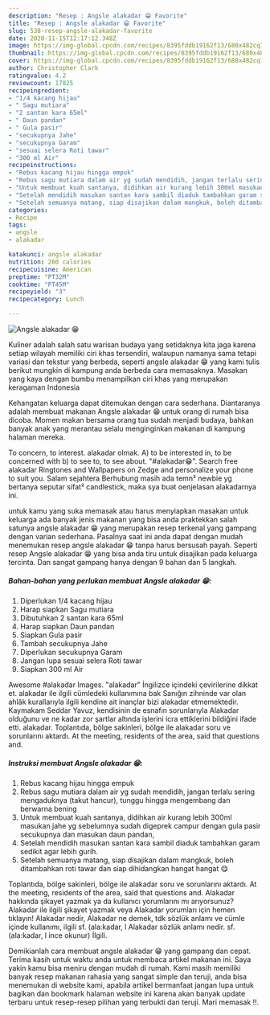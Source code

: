 ```yaml
---
description: "Resep : Angsle alakadar 😁 Favorite"
title: "Resep : Angsle alakadar 😁 Favorite"
slug: 538-resep-angsle-alakadar-favorite
date: 2020-11-15T12:17:12.348Z
image: https://img-global.cpcdn.com/recipes/8395fddb19162f13/680x482cq70/angsle-alakadar-😁-foto-resep-utama.jpg
thumbnail: https://img-global.cpcdn.com/recipes/8395fddb19162f13/680x482cq70/angsle-alakadar-😁-foto-resep-utama.jpg
cover: https://img-global.cpcdn.com/recipes/8395fddb19162f13/680x482cq70/angsle-alakadar-😁-foto-resep-utama.jpg
author: Christopher Clark
ratingvalue: 4.2
reviewcount: 17825
recipeingredient:
- "1/4 kacang hijau"
- " Sagu mutiara"
- "2 santan kara 65ml"
- " Daun pandan"
- " Gula pasir"
- "secukupnya Jahe"
- "secukupnya Garam"
- "sesuai selera Roti tawar"
- "300 ml Air"
recipeinstructions:
- "Rebus kacang hijau hingga empuk"
- "Rebus sagu mutiara dalam air yg sudah mendidih, jangan terlalu sering mengaduknya (takut hancur), tunggu hingga mengembang dan berwarna bening"
- "Untuk membuat kuah santanya, didihkan air kurang lebih 300ml masukan jahe yg sebelumnya sudah digeprek campur dengan gula pasir secukupnya dan masukan daun pandan,"
- "Setelah mendidih masukan santan kara sambil diaduk tambahkan garam sedikit agar lebih gurih."
- "Setelah semuanya matang, siap disajikan dalam mangkuk, boleh ditambahkan roti tawar dan siap dihidangkan hangat hangat 😋"
categories:
- Recipe
tags:
- angsle
- alakadar

katakunci: angsle alakadar 
nutrition: 260 calories
recipecuisine: American
preptime: "PT32M"
cooktime: "PT45M"
recipeyield: "3"
recipecategory: Lunch

---
```



![Angsle alakadar 😁](https://img-global.cpcdn.com/recipes/8395fddb19162f13/680x482cq70/angsle-alakadar-😁-foto-resep-utama.jpg)

Kuliner adalah salah satu warisan budaya yang setidaknya kita jaga karena setiap wilayah memiliki ciri khas tersendiri, walaupun namanya sama tetapi variasi dan tekstur yang berbeda, seperti angsle alakadar 😁 yang kami tulis berikut mungkin di kampung anda berbeda cara memasaknya. Masakan yang kaya dengan bumbu menampilkan ciri khas yang merupakan keragaman Indonesia

Kehangatan keluarga dapat ditemukan dengan cara sederhana. Diantaranya adalah membuat makanan Angsle alakadar 😁 untuk orang di rumah bisa dicoba. Momen makan bersama orang tua sudah menjadi budaya, bahkan banyak anak yang merantau selalu menginginkan makanan di kampung halaman mereka.

To concern, to interest. alakadar olmak. A) to be interested in, to be concerned with b) to see to, to see about. &#34;#alakadar😁&#34;. Search free alakadar Ringtones and Wallpapers on Zedge and personalize your phone to suit you. Salam sejahtera Berhubung masih ada temn² newbie yg bertanya seputar sifat² candlestick, maka sya buat oenjelasan alakadarnya ini.

untuk kamu yang suka memasak atau harus menyiapkan masakan untuk keluarga ada banyak jenis makanan yang bisa anda praktekkan salah satunya angsle alakadar 😁 yang merupakan resep terkenal yang gampang dengan varian sederhana. Pasalnya saat ini anda dapat dengan mudah menemukan resep angsle alakadar 😁 tanpa harus bersusah payah.
Seperti resep Angsle alakadar 😁 yang bisa anda tiru untuk disajikan pada keluarga tercinta. Dan sangat gampang hanya dengan 9 bahan dan 5 langkah.


<!--inarticleads1-->

##### Bahan-bahan yang perlukan membuat Angsle alakadar 😁:

1. Diperlukan 1/4 kacang hijau
1. Harap siapkan  Sagu mutiara
1. Dibutuhkan 2 santan kara 65ml
1. Harap siapkan  Daun pandan
1. Siapkan  Gula pasir
1. Tambah secukupnya Jahe
1. Diperlukan secukupnya Garam
1. Jangan lupa sesuai selera Roti tawar
1. Siapkan 300 ml Air


Awesome #alakadar Images. &#34;alakadar&#34; İngilizce içindeki çevirilerine dikkat et. alakadar ile ilgili cümledeki kullanımına bak Sanığın zihninde var olan ahlâk kurallarıyla ilgili kendine ait inançlar bizi alakadar etmemektedir. Kaymakam Seddar Yavuz, kendisinin de esnafın sorunlarıyla Alakadar olduğunu ve ne kadar zor şartlar altında işlerini icra ettiklerini bildiğini ifade etti. alakadar. Toplantıda, bölge sakinleri, bölge ile alakadar soru ve sorunlarını aktardı. At the meeting, residents of the area, said that questions and. 

<!--inarticleads2-->

##### Instruksi membuat  Angsle alakadar 😁:

1. Rebus kacang hijau hingga empuk
1. Rebus sagu mutiara dalam air yg sudah mendidih, jangan terlalu sering mengaduknya (takut hancur), tunggu hingga mengembang dan berwarna bening
1. Untuk membuat kuah santanya, didihkan air kurang lebih 300ml masukan jahe yg sebelumnya sudah digeprek campur dengan gula pasir secukupnya dan masukan daun pandan,
1. Setelah mendidih masukan santan kara sambil diaduk tambahkan garam sedikit agar lebih gurih.
1. Setelah semuanya matang, siap disajikan dalam mangkuk, boleh ditambahkan roti tawar dan siap dihidangkan hangat hangat 😋


Toplantıda, bölge sakinleri, bölge ile alakadar soru ve sorunlarını aktardı. At the meeting, residents of the area, said that questions and. Alakadar hakkında şikayet yazmak ya da kullanıcı yorumlarını mı arıyorsunuz? Alakadar ile ilgili şikayet yazmak veya Alakadar yorumları için hemen tıklayın! Alakadar nedir, Alakadar ne demek, tdk sözlük anlamı ve cümle içinde kullanımı, ilgili sf. (ala:kadar, l Alakadar sözlük anlamı nedir. sf. (ala:kadar, l ince okunur) İlgili. 

Demikianlah cara membuat angsle alakadar 😁 yang gampang dan cepat. Terima kasih untuk waktu anda untuk membaca artikel makanan ini. Saya yakin kamu bisa meniru dengan mudah di rumah. Kami masih memiliki banyak resep makanan rahasia yang sangat simple dan teruji, anda bisa menemukan di website kami, apabila artikel bermanfaat jangan lupa untuk bagikan dan bookmark halaman website ini karena akan banyak update terbaru untuk resep-resep pilihan yang terbukti dan teruji. Mari memasak !!. 
